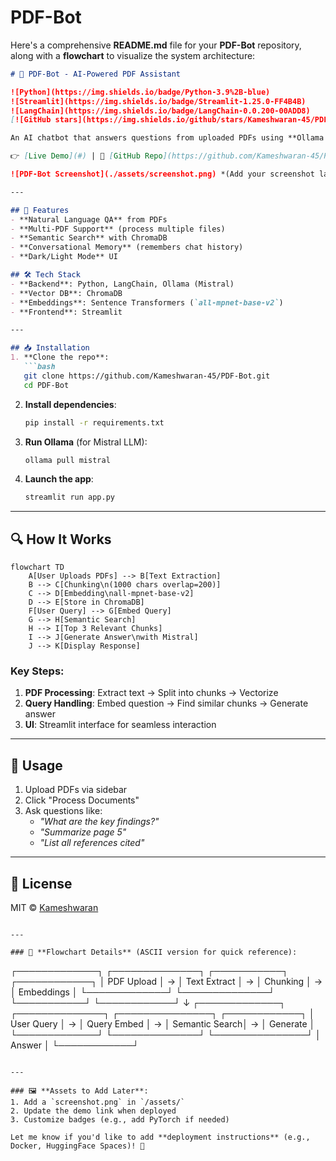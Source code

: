 # PDF-Bot

Here's a comprehensive **README.md** file for your **PDF-Bot** repository, along with a **flowchart** to visualize the system architecture:

```markdown
# 📄 PDF-Bot - AI-Powered PDF Assistant

![Python](https://img.shields.io/badge/Python-3.9%2B-blue)
![Streamlit](https://img.shields.io/badge/Streamlit-1.25.0-FF4B4B)
![LangChain](https://img.shields.io/badge/LangChain-0.0.200-00ADD8)
[![GitHub stars](https://img.shields.io/github/stars/Kameshwaran-45/PDF-Bot)](https://github.com/Kameshwaran-45/PDF-Bot/stargazers)

An AI chatbot that answers questions from uploaded PDFs using **Ollama (Mistral)** and **ChromaDB**. Perfect for researchers, students, and professionals!

👉 [Live Demo](#) | 📂 [GitHub Repo](https://github.com/Kameshwaran-45/PDF-Bot.git)

![PDF-Bot Screenshot](./assets/screenshot.png) *(Add your screenshot later)*

---

## 🌟 Features
- **Natural Language QA** from PDFs
- **Multi-PDF Support** (process multiple files)
- **Semantic Search** with ChromaDB
- **Conversational Memory** (remembers chat history)
- **Dark/Light Mode** UI

## 🛠️ Tech Stack
- **Backend**: Python, LangChain, Ollama (Mistral)
- **Vector DB**: ChromaDB
- **Embeddings**: Sentence Transformers (`all-mpnet-base-v2`)
- **Frontend**: Streamlit

---

## 📥 Installation
1. **Clone the repo**:
   ```bash
   git clone https://github.com/Kameshwaran-45/PDF-Bot.git
   cd PDF-Bot
   ```

2. **Install dependencies**:
   ```bash
   pip install -r requirements.txt
   ```

3. **Run Ollama** (for Mistral LLM):
   ```bash
   ollama pull mistral
   ```

4. **Launch the app**:
   ```bash
   streamlit run app.py
   ```

---

## 🔍 How It Works

```mermaid
flowchart TD
    A[User Uploads PDFs] --> B[Text Extraction]
    B --> C[Chunking\n(1000 chars overlap=200)]
    C --> D[Embedding\nall-mpnet-base-v2]
    D --> E[Store in ChromaDB]
    F[User Query] --> G[Embed Query]
    G --> H[Semantic Search]
    H --> I[Top 3 Relevant Chunks]
    I --> J[Generate Answer\nwith Mistral]
    J --> K[Display Response]
```

### Key Steps:
1. **PDF Processing**: Extract text → Split into chunks → Vectorize
2. **Query Handling**: Embed question → Find similar chunks → Generate answer
3. **UI**: Streamlit interface for seamless interaction

---

## 🚀 Usage
1. Upload PDFs via sidebar
2. Click "Process Documents"
3. Ask questions like:
   - _"What are the key findings?"_
   - _"Summarize page 5"_
   - _"List all references cited"_

---

## 📜 License
MIT © [Kameshwaran](https://github.com/Kameshwaran-45)

```

---

### 📌 **Flowchart Details** (ASCII version for quick reference):
```
┌─────────────┐   ┌──────────────┐   ┌───────────┐   ┌────────────┐
│  PDF Upload │ → │ Text Extract │ → │ Chunking │ → │ Embeddings │
└─────────────┘   └──────────────┘   └───────────┘   └────────────┘
                                      ↓
┌─────────────┐   ┌──────────────┐   ┌───────────────┐   ┌────────────┐
│ User Query  │ → │ Query Embed  │ → │ Semantic Search│ → │ Generate   │
└─────────────┘   └──────────────┘   └───────────────┘   │ Answer     │
                                                         └────────────┘
```

---

### 🖼️ **Assets to Add Later**:
1. Add a `screenshot.png` in `/assets/`
2. Update the demo link when deployed
3. Customize badges (e.g., add PyTorch if needed)

Let me know if you'd like to add **deployment instructions** (e.g., Docker, HuggingFace Spaces)! 🚀
